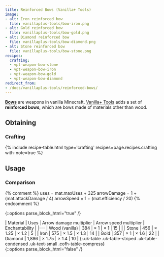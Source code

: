 ```yaml
---
title: Reinforced Bows (Vanilla+ Tools)
image:
- alt: Iron reinforced bow
  file: vanillaplus-tools/bow-iron.png
- alt: Gold reinforced bow
  file: vanillaplus-tools/bow-gold.png
- alt: Diamond reinforced bow
  file: vanillaplus-tools/bow-diamond.png
- alt: Stone reinforced bow
  file: vanillaplus-tools/bow-stone.png
recipes:
  crafting:
  - vpt-weapon-bow-stone
  - vpt-weapon-bow-iron
  - vpt-weapon-bow-gold
  - vpt-weapon-bow-diamond
redirect_from:
- /docs/vanillaplus-tools/reinforced-bows/
---
```


**[Bows](https://minecraft.gamepedia.com/Bow)** are weapons in vanilla
Minecraft. [Vanilla+ Tools](/docs/1.12/vanillaplus-tools/) adds a set of
**reinforced bows**, which are bows made of materials other than wood.


Obtaining
---------

### Crafting
{% include recipe-table.html type='crafting' recipes=page.recipes.crafting with-note=true %}


Usage
-----

### Comparison
{% comment %}
uses = mat.maxUses + 325
arrowDamage = 1 + (mat.attackDamage / 4)
arrowSpeed = 1 + (mat.efficiency / 20)
{% endcomment %}

{::options parse_block_html="true" /}
<div class="uk-overflow-container">
| Material | Uses | Arrow damage multiplier | Arrow speed multiplier | Enchantability |
|---
| Wood (vanilla) | 384 | × 1 | × 1 | 15 |
|
| Stone | 456 | × 1.25 | × 1.2 | 5 |
| Iron | 575 | × 1.5 | × 1.3 | 14 |
| Gold | 357 | × 1 | × 1.6 | 22 |
| Diamond | 1,886 | × 1.75 | × 1.4 | 10 |
{:.uk-table .uk-table-striped .uk-table-condensed .uk-text-small .cofh-table-compress}
</div>
{::options parse_block_html="false" /}
